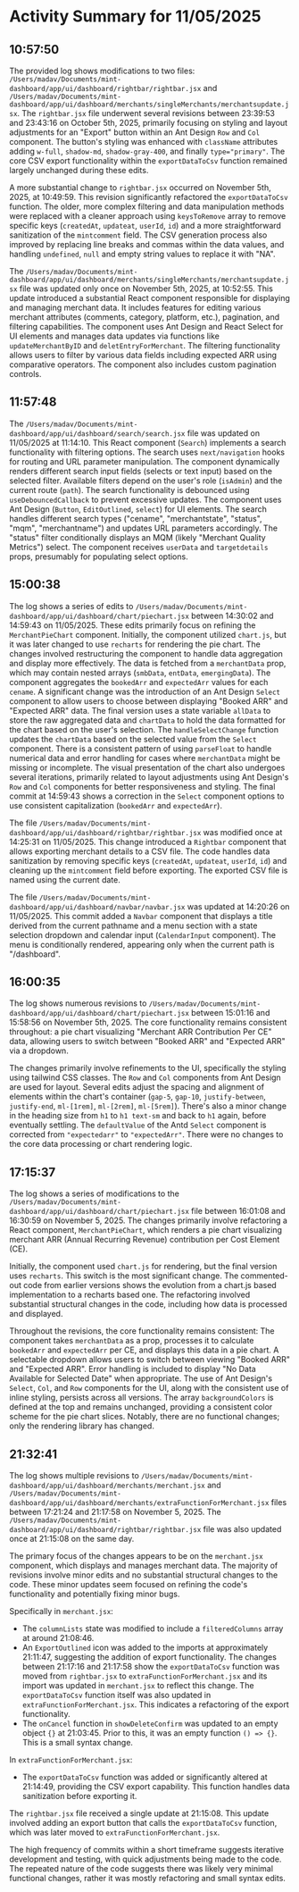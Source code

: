 # Activity Summary for 11/05/2025

## 10:57:50
The provided log shows modifications to two files: `/Users/madav/Documents/mint-dashboard/app/ui/dashboard/rightbar/rightbar.jsx` and `/Users/madav/Documents/mint-dashboard/app/ui/dashboard/merchants/singleMerchants/merchantsupdate.jsx`.  The `rightbar.jsx` file underwent several revisions between 23:39:53 and 23:43:16 on October 5th, 2025, primarily focusing on styling and layout adjustments for an "Export" button within an Ant Design `Row` and `Col` component.  The button's styling was enhanced with `className` attributes adding `w-full`, `shadow-md`, `shadow-gray-400`, and finally `type="primary"`.  The core CSV export functionality within the `exportDataToCsv` function remained largely unchanged during these edits.

A more substantial change to `rightbar.jsx` occurred on November 5th, 2025, at 10:49:59.  This revision significantly refactored the `exportDataToCsv` function. The older, more complex filtering and data manipulation methods were replaced with a cleaner approach using `keysToRemove` array to remove specific keys (`createdAt`, `updateat`, `userId`, `id`) and a more straightforward sanitization of the `mintcomment` field.  The CSV generation process also improved by replacing line breaks and commas within the data values, and handling `undefined`, `null` and empty string values to replace it with "NA".

The `/Users/madav/Documents/mint-dashboard/app/ui/dashboard/merchants/singleMerchants/merchantsupdate.jsx` file was updated only once on November 5th, 2025, at 10:52:55. This update introduced a substantial React component responsible for displaying and managing merchant data. It includes features for editing various merchant attributes (comments, category, platform, etc.), pagination, and filtering capabilities. The component uses Ant Design and React Select for UI elements and manages data updates via functions like `updateMerchantByID` and `deletEntryForMerchant`.  The filtering functionality allows users to filter by various data fields including expected ARR using comparative operators.  The component also includes custom pagination controls.


## 11:57:48
The `/Users/madav/Documents/mint-dashboard/app/ui/dashboard/search/search.jsx` file was updated on 11/05/2025 at 11:14:10.  This React component (`Search`) implements a search functionality with filtering options.  The search uses `next/navigation` hooks for routing and URL parameter manipulation.  The component dynamically renders different search input fields (selects or text input) based on the selected filter.  Available filters depend on the user's role (`isAdmin`) and the current route (`path`).  The search functionality is debounced using `useDebouncedCallback` to prevent excessive updates.  The component uses Ant Design (`Button`, `EditOutlined`, `select`) for UI elements.  The search handles different search types ("cename", "merchantstate", "status", "mqm", "merchantname") and updates URL parameters accordingly.  The "status" filter conditionally displays an MQM (likely "Merchant Quality Metrics") select. The component receives `userData` and `targetdetails` props, presumably for populating select options.


## 15:00:38
The log shows a series of edits to `/Users/madav/Documents/mint-dashboard/app/ui/dashboard/chart/piechart.jsx` between 14:30:02 and 14:59:43 on 11/05/2025.  These edits primarily focus on refining the `MerchantPieChart` component.  Initially, the component utilized `chart.js`, but it was later changed to use `recharts` for rendering the pie chart.  The changes involved restructuring the component to handle data aggregation and display more effectively.  The data is fetched from a `merchantData` prop, which may contain nested arrays (`smbData`, `entData`, `emergingData`). The component aggregates the `bookedArr` and `expectedArr` values for each `cename`.  A significant change was the introduction of an Ant Design `Select` component to allow users to choose between displaying "Booked ARR" and "Expected ARR" data.  The final version uses a state variable `allData` to store the raw aggregated data and `chartData` to hold the data formatted for the chart based on the user's selection.  The `handleSelectChange` function updates the `chartData` based on the selected value from the `Select` component.  There is a consistent pattern of using `parseFloat` to handle numerical data and error handling for cases where `merchantData` might be missing or incomplete.  The visual presentation of the chart also undergoes several iterations, primarily related to layout adjustments using Ant Design's `Row` and `Col` components for better responsiveness and styling. The final commit at 14:59:43 shows a correction in the `Select` component options to use consistent capitalization (`bookedArr` and `expectedArr`).


The file `/Users/madav/Documents/mint-dashboard/app/ui/dashboard/rightbar/rightbar.jsx` was modified once at 14:25:31 on 11/05/2025. This change introduced a `Rightbar` component that allows exporting merchant details to a CSV file.  The code handles data sanitization by removing specific keys (`createdAt`, `updateat`, `userId`, `id`) and cleaning up the `mintcomment` field before exporting.  The exported CSV file is named using the current date.


The file `/Users/madav/Documents/mint-dashboard/app/ui/dashboard/navbar/navbar.jsx` was updated at 14:20:26 on 11/05/2025.  This commit added a `Navbar` component that displays a title derived from the current pathname and a menu section with a state selection dropdown and calendar input (`CalendarInput` component). The menu is conditionally rendered, appearing only when the current path is "/dashboard".


## 16:00:35
The log shows numerous revisions to `/Users/madav/Documents/mint-dashboard/app/ui/dashboard/chart/piechart.jsx` between 15:01:16 and 15:58:56 on November 5th, 2025.  The core functionality remains consistent throughout:  a pie chart visualizing "Merchant ARR Contribution Per CE" data, allowing users to switch between "Booked ARR" and "Expected ARR" via a dropdown.

The changes primarily involve refinements to the UI, specifically the styling using tailwind CSS classes.  The `Row` and `Col` components from Ant Design are used for layout.  Several edits adjust the spacing and alignment of elements within the chart's container (`gap-5`, `gap-10`, `justify-between`, `justify-end`, `ml-[1rem]`, `ml-[2rem]`, `ml-[5rem]`). There's also a minor change in the heading size from `h1` to `h1 text-sm` and back to `h1` again, before eventually settling.  The `defaultValue` of the Antd `Select` component is corrected from `"expectedarr"` to `"expectedArr"`.  There were no changes to the core data processing or chart rendering logic.


## 17:15:37
The log shows a series of modifications to the `/Users/madav/Documents/mint-dashboard/app/ui/dashboard/chart/piechart.jsx` file between 16:01:08 and 16:30:59 on November 5, 2025.  The changes primarily involve refactoring a React component, `MerchantPieChart`, which renders a pie chart visualizing merchant ARR (Annual Recurring Revenue) contribution per Cost Element (CE).

Initially, the component used `chart.js` for rendering, but the final version uses `recharts`. This switch is the most significant change.  The commented-out code from earlier versions shows the evolution from a chart.js based implementation to a recharts based one. The refactoring involved substantial structural changes in the code, including how data is processed and displayed.

Throughout the revisions, the core functionality remains consistent:  The component takes `merchantData` as a prop, processes it to calculate `bookedArr` and `expectedArr` per CE, and displays this data in a pie chart.  A selectable dropdown allows users to switch between viewing "Booked ARR" and "Expected ARR".  Error handling is included to display "No Data Available for Selected Date" when appropriate.  The use of Ant Design's `Select`, `Col`, and `Row` components for the UI, along with the consistent use of inline styling, persists across all versions.  The array `backgroundColors` is defined at the top and remains unchanged, providing a consistent color scheme for the pie chart slices.  Notably, there are no functional changes; only the rendering library has changed.


## 21:32:41
The log shows multiple revisions to `/Users/madav/Documents/mint-dashboard/app/ui/dashboard/merchants/merchant.jsx` and `/Users/madav/Documents/mint-dashboard/app/ui/dashboard/merchants/extraFunctionForMerchant.jsx` files between 17:21:24 and 21:17:58 on November 5, 2025.  The `/Users/madav/Documents/mint-dashboard/app/ui/dashboard/rightbar/rightbar.jsx` file was also updated once at 21:15:08 on the same day.

The primary focus of the changes appears to be on the `merchant.jsx` component, which displays and manages merchant data.  The majority of revisions involve minor edits and no substantial structural changes to the code.  These minor updates seem focused on refining the code's functionality and potentially fixing minor bugs.


Specifically in `merchant.jsx`:

* The `columnLists` state was modified to include a `filteredColumns` array at around 21:08:46.
* An `ExportOutlined` icon was added to the imports at approximately 21:11:47, suggesting the addition of export functionality.  The changes between 21:17:16 and 21:17:58  show the `exportDataToCsv` function was moved from `rightbar.jsx` to `extraFunctionForMerchant.jsx`  and its import was updated in `merchant.jsx` to reflect this change. The `exportDataToCsv` function itself was also updated in `extraFunctionForMerchant.jsx`. This indicates a refactoring of the export functionality.
*  The `onCancel` function in `showDeleteConfirm` was updated to an empty object `{}` at 21:03:45.  Prior to this, it was an empty function `() => {}`. This is a small syntax change.


In `extraFunctionForMerchant.jsx`:

* The `exportDataToCsv` function was added or significantly altered at 21:14:49, providing the CSV export capability.  This function handles data sanitization before exporting it.



The `rightbar.jsx` file received a single update at 21:15:08. This update involved adding an export button that calls the `exportDataToCsv` function, which was later moved to `extraFunctionForMerchant.jsx`.


The high frequency of commits within a short timeframe suggests iterative development and testing, with quick adjustments being made to the code.  The repeated nature of the code suggests there was likely very minimal functional changes, rather it was mostly refactoring and small syntax edits.
